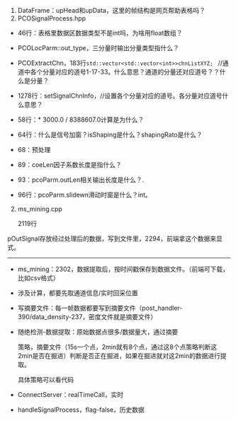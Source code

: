 1. DataFrame：upHead和upData，这里的帧结构是网页帮助表格吗？
2. PCOSignalProcess.hpp

* 46行：表格里数据区数据类型不是int吗，为啥用float数组？

* PCOLocParm::out_type，三分量时输出分量类型指什么？

* PCOExtractChn，183行`std::vector<std::vector<int>>chnListXYZ; ` //通道中各个分量对应的道号1-17-33。什么意思？通道的分量还对应道号？？什么是分量？

* 1278行：setSignalChnInfo，//设置各个分量对应的道号。各分量对应道号什么意思？
* 58行：\* 3000.0 / 8388607.0计算是为什么？
* 64行：什么是信号加窗？isShaping是什么？shapingRato是什么？
* 68：预处理
* 89：coeLen因子系数长度是指什么？
* 93：pcoParm.outLen相关输出长度是什么？.
* 96行：pcoParm.slidewn滑动时窗是什么？int。

2. ms_mining.cpp

   2119行



pOutSignal存放经过处理后的数据，写到文件里，2294，前端拿这个数据来显式。



---

* ms_mining：2302，数据提取后，按时间戳保存到数据文件。（前端可下载，比如csv格式）

* 涉及计算，都要先取通道信息/实时回采位置

* 写摘要文件：每一帧数据都要写到摘要文件（post_handler-390/data_density-237，密度文件就是摘要文件）

* 随绝检测-数据提取：原始数据点很多/数据量大，通过摘要

  策略，摘要文件（15s一个点，2min就有8个点，通过这8个点策略判断这2min是否在掘进）判断是否正在掘进，如果在掘进就对这2min的数据进行提取。

  具体策略可以看代码

* ConnectServer：realTimeCall，实时
* handleSignalProcess，flag-false，历史数据

